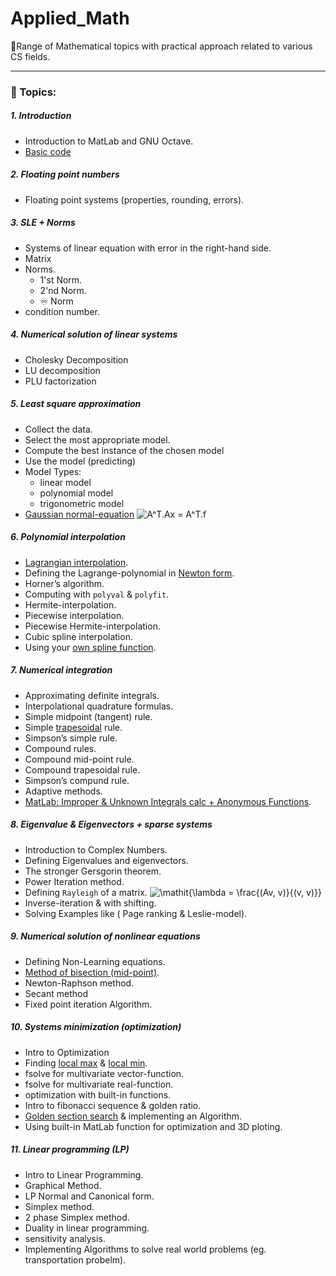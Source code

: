 # Applied_Math
🔬Range of Mathematical topics with practical approach related to various CS fields.

---

### 📃 Topics:

##### 1. Introduction
* Introduction to MatLab and GNU Octave.
* [Basic code](https://github.com/MoElaSec/Applied_Math/blob/main/lab_code.m)

##### 2. Floating point numbers
* Floating point systems (properties, rounding, errors).

##### 3. SLE + Norms
* Systems of linear equation with error in the right-hand side.
* Matrix
* Norms.
  - 1'st Norm.
  - 2'nd Norm.
  - ♾ Norm
* condition number.

##### 4. Numerical solution of linear systems
* Cholesky Decomposition
* LU decomposition
* PLU factorization

##### 5. Least square approximation
* Collect the data.
* Select the most appropriate model. 
* Compute the best instance of the chosen model
* Use the model (predicting)
* Model Types:
  - linear model
  - polynomial model
  - trigonometric model
* [Gaussian normal-equation](https://github.com/MoElaSec/Applied_Math/blob/main/Scripts/Gussian_normal_equation.m) <img src="https://latex.codecogs.com/svg.image?A^T.Ax&space;=&space;A^T.f" title="A^T.Ax = A^T.f" />

 
##### 6. Polynomial interpolation
* [Lagrangian interpolation](https://github.com/MoElaSec/Applied_Math/blob/main/Scripts/lagrangeRelated.m).
* Defining the Lagrange-polynomial in [Newton form](https://github.com/MoElaSec/Applied_Math/blob/main/Scripts/Newton_method_roots.m).
* Horner’s algorithm.
* Computing with `polyval` & `polyfit`.
* Hermite-interpolation.
* Piecewise interpolation.
* Piecewise Hermite-interpolation.
* Cubic spline interpolation.
* Using your [own spline function](https://github.com/MoElaSec/Applied_Math/blob/main/Scripts/myspline.m).

##### 7. Numerical integration
* Approximating definite integrals.
* Interpolational quadrature formulas.
* Simple midpoint (tangent) rule.
* Simple [trapesoidal](https://github.com/MoElaSec/Applied_Math/blob/main/Scripts/mytrap.m) rule.
* Simpson’s simple rule.
* Compound rules.
* Compound mid-point rule.
* Compound trapesoidal rule.
* Simpson’s compund rule.
* Adaptive methods.
* [MatLab: Improper & Unknown Integrals calc + Anonymous Functions](https://github.com/MoElaSec/Applied_Math/blob/main/Scripts/integralex.m).

##### 8. Eigenvalue & Eigenvectors + sparse systems
* Introduction to Complex Numbers.
* Defining Eigenvalues and eigenvectors.
* The stronger Gersgorin theorem.
* Power Iteration method.
* Defining `Rayleigh` of a matrix.  <img src="https://latex.codecogs.com/svg.image?\mathit{\lambda&space;&space;=&space;\frac{(Av,&space;v)}{(v,&space;v)}}" title="\mathit{\lambda = \frac{(Av, v)}{(v, v)}}" />
* Inverse-iteration & with shifting.
* Solving Examples like ( Page ranking & Leslie-model).

##### 9. Numerical solution of nonlinear equations
* Defining Non-Learning equations.
* [Method of bisection (mid-point)](https://github.com/MoElaSec/Applied_Math/blob/main/Scripts/mybisect.m).
* Newton-Raphson method.
* Secant method
* Fixed point iteration Algorithm.

##### 10. Systems minimization (optimization)
* Intro to Optimization
* Finding [local max](https://github.com/MoElaSec/Applied_Math/blob/main/Scripts/local_maximizer.m) & [local min](https://github.com/MoElaSec/Applied_Math/blob/main/Scripts/local_min_optimization.m). 
* fsolve for multivariate vector-function.
* fsolve for multivariate real-function.
* optimization with built-in functions.
* Intro to fibonacci sequence & golden ratio.
* [Golden section search](https://github.com/MoElaSec/Applied_Math/blob/main/Scripts/gold.m) & implementing an Algorithm.
* Using built-in MatLab function for optimization and 3D ploting.

##### 11. Linear programming (LP)
* Intro to Linear Programming.
* Graphical Method.
* LP Normal and Canonical form.
* Simplex method.
* 2 phase Simplex method.
* Duality in linear programming.
* sensitivity analysis.
* Implementing Algorithms to solve real world problems (eg. transportation probelm).


